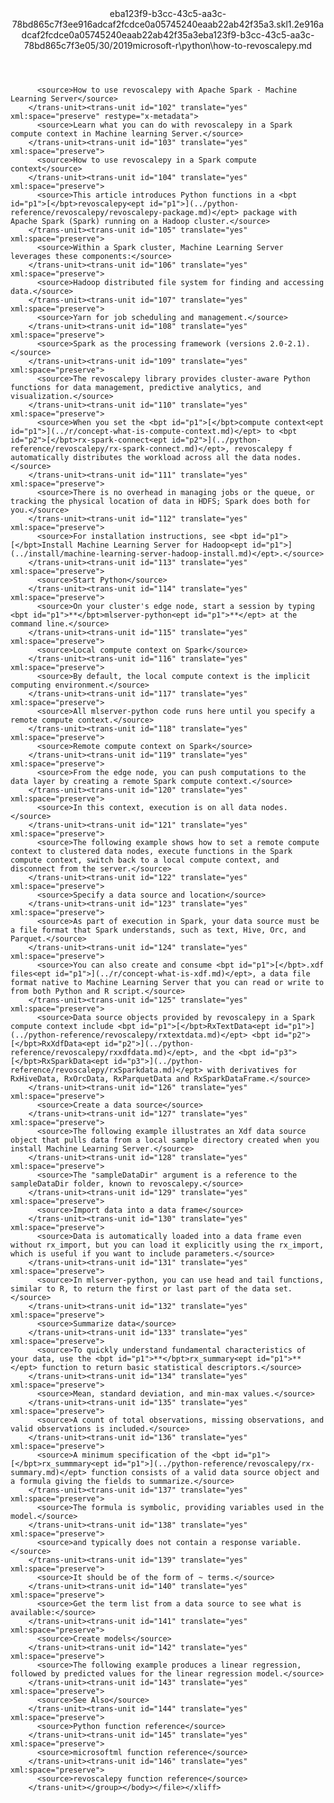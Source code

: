 <?xml version="1.0"?><xliff version="1.2" xmlns="urn:oasis:names:tc:xliff:document:1.2" xmlns:xsi="http://www.w3.org/2001/XMLSchema-instance" xsi:schemaLocation="urn:oasis:names:tc:xliff:document:1.2 xliff-core-1.2-transitional.xsd"><file datatype="xml" original="how-to-revoscalepy.md" source-language="en-US" target-language="en-US"><header><tool tool-id="mdxliff" tool-name="mdxliff" tool-version="1.0-8ab897d" tool-company="Microsoft" /><xliffext:skl_file_name xmlns:xliffext="urn:microsoft:content:schema:xliffextensions">eba123f9-b3cc-43c5-aa3c-78bd865c7f3ee916adcaf2fcdce0a05745240eaab22ab42f35a3.skl</xliffext:skl_file_name><xliffext:version xmlns:xliffext="urn:microsoft:content:schema:xliffextensions">1.2</xliffext:version><xliffext:ms.openlocfilehash xmlns:xliffext="urn:microsoft:content:schema:xliffextensions">e916adcaf2fcdce0a05745240eaab22ab42f35a3</xliffext:ms.openlocfilehash><xliffext:ms.sourcegitcommit xmlns:xliffext="urn:microsoft:content:schema:xliffextensions">eba123f9-b3cc-43c5-aa3c-78bd865c7f3e</xliffext:ms.sourcegitcommit><xliffext:ms.lasthandoff xmlns:xliffext="urn:microsoft:content:schema:xliffextensions">05/30/2019</xliffext:ms.lasthandoff><xliffext:ms.openlocfilepath xmlns:xliffext="urn:microsoft:content:schema:xliffextensions">microsoft-r\python\how-to-revoscalepy.md</xliffext:ms.openlocfilepath></header><body><group id="content" extype="content"><trans-unit id="101" translate="yes" xml:space="preserve" restype="x-metadata">
          <source>How to use revoscalepy with Apache Spark - Machine Learning Server</source>
        </trans-unit><trans-unit id="102" translate="yes" xml:space="preserve" restype="x-metadata">
          <source>Learn what you can do with revoscalepy in a Spark compute context in Machine learning Server.</source>
        </trans-unit><trans-unit id="103" translate="yes" xml:space="preserve">
          <source>How to use revoscalepy in a Spark compute context</source>
        </trans-unit><trans-unit id="104" translate="yes" xml:space="preserve">
          <source>This article introduces Python functions in a <bpt id="p1">[</bpt>revoscalepy<ept id="p1">](../python-reference/revoscalepy/revoscalepy-package.md)</ept> package with Apache Spark (Spark) running on a Hadoop cluster.</source>
        </trans-unit><trans-unit id="105" translate="yes" xml:space="preserve">
          <source>Within a Spark cluster, Machine Learning Server leverages these components:</source>
        </trans-unit><trans-unit id="106" translate="yes" xml:space="preserve">
          <source>Hadoop distributed file system for finding and accessing data.</source>
        </trans-unit><trans-unit id="107" translate="yes" xml:space="preserve">
          <source>Yarn for job scheduling and management.</source>
        </trans-unit><trans-unit id="108" translate="yes" xml:space="preserve">
          <source>Spark as the processing framework (versions 2.0-2.1).</source>
        </trans-unit><trans-unit id="109" translate="yes" xml:space="preserve">
          <source>The revoscalepy library provides cluster-aware Python functions for data management, predictive analytics, and visualization.</source>
        </trans-unit><trans-unit id="110" translate="yes" xml:space="preserve">
          <source>When you set the <bpt id="p1">[</bpt>compute context<ept id="p1">](../r/concept-what-is-compute-context.md)</ept> to <bpt id="p2">[</bpt>rx-spark-connect<ept id="p2">](../python-reference/revoscalepy/rx-spark-connect.md)</ept>, revoscalepy f automatically distributes the workload across all the data nodes.</source>
        </trans-unit><trans-unit id="111" translate="yes" xml:space="preserve">
          <source>There is no overhead in managing jobs or the queue, or tracking the physical location of data in HDFS; Spark does both for you.</source>
        </trans-unit><trans-unit id="112" translate="yes" xml:space="preserve">
          <source>For installation instructions, see <bpt id="p1">[</bpt>Install Machine Learning Server for Hadoop<ept id="p1">](../install/machine-learning-server-hadoop-install.md)</ept>.</source>
        </trans-unit><trans-unit id="113" translate="yes" xml:space="preserve">
          <source>Start Python</source>
        </trans-unit><trans-unit id="114" translate="yes" xml:space="preserve">
          <source>On your cluster's edge node, start a session by typing <bpt id="p1">**</bpt>mlserver-python<ept id="p1">**</ept> at the command line.</source>
        </trans-unit><trans-unit id="115" translate="yes" xml:space="preserve">
          <source>Local compute context on Spark</source>
        </trans-unit><trans-unit id="116" translate="yes" xml:space="preserve">
          <source>By default, the local compute context is the implicit computing environment.</source>
        </trans-unit><trans-unit id="117" translate="yes" xml:space="preserve">
          <source>All mlserver-python code runs here until you specify a remote compute context.</source>
        </trans-unit><trans-unit id="118" translate="yes" xml:space="preserve">
          <source>Remote compute context on Spark</source>
        </trans-unit><trans-unit id="119" translate="yes" xml:space="preserve">
          <source>From the edge node, you can push computations to the data layer by creating a remote Spark compute context.</source>
        </trans-unit><trans-unit id="120" translate="yes" xml:space="preserve">
          <source>In this context, execution is on all data nodes.</source>
        </trans-unit><trans-unit id="121" translate="yes" xml:space="preserve">
          <source>The following example shows how to set a remote compute context to clustered data nodes, execute functions in the Spark compute context, switch back to a local compute context, and disconnect from the server.</source>
        </trans-unit><trans-unit id="122" translate="yes" xml:space="preserve">
          <source>Specify a data source and location</source>
        </trans-unit><trans-unit id="123" translate="yes" xml:space="preserve">
          <source>As part of execution in Spark, your data source must be a file format that Spark understands, such as text, Hive, Orc, and Parquet.</source>
        </trans-unit><trans-unit id="124" translate="yes" xml:space="preserve">
          <source>You can also create and consume <bpt id="p1">[</bpt>.xdf files<ept id="p1">](../r/concept-what-is-xdf.md)</ept>, a data file format native to Machine Learning Server that you can read or write to from both Python and R script.</source>
        </trans-unit><trans-unit id="125" translate="yes" xml:space="preserve">
          <source>Data source objects provided by revoscalepy in a Spark compute context include <bpt id="p1">[</bpt>RxTextData<ept id="p1">](../python-reference/revoscalepy/rxtextdata.md)</ept> <bpt id="p2">[</bpt>RxXdfData<ept id="p2">](../python-reference/revoscalepy/rxxdfdata.md)</ept>, and the <bpt id="p3">[</bpt>RxSparkData<ept id="p3">](../python-reference/revoscalepy/rxSparkdata.md)</ept> with derivatives for RxHiveData, RxOrcData, RxParquetData and RxSparkDataFrame.</source>
        </trans-unit><trans-unit id="126" translate="yes" xml:space="preserve">
          <source>Create a data source</source>
        </trans-unit><trans-unit id="127" translate="yes" xml:space="preserve">
          <source>The following example illustrates an Xdf data source object that pulls data from a local sample directory created when you install Machine Learning Server.</source>
        </trans-unit><trans-unit id="128" translate="yes" xml:space="preserve">
          <source>The "sampleDataDir" argument is a reference to the sampleDataDir folder, known to revoscalepy.</source>
        </trans-unit><trans-unit id="129" translate="yes" xml:space="preserve">
          <source>Import data into a data frame</source>
        </trans-unit><trans-unit id="130" translate="yes" xml:space="preserve">
          <source>Data is automatically loaded into a data frame even without rx_import, but you can load it explicitly using the rx_import, which is useful if you want to include parameters.</source>
        </trans-unit><trans-unit id="131" translate="yes" xml:space="preserve">
          <source>In mlserver-python, you can use head and tail functions, similar to R, to return the first or last part of the data set.</source>
        </trans-unit><trans-unit id="132" translate="yes" xml:space="preserve">
          <source>Summarize data</source>
        </trans-unit><trans-unit id="133" translate="yes" xml:space="preserve">
          <source>To quickly understand fundamental characteristics of your data, use the <bpt id="p1">**</bpt>rx_summary<ept id="p1">**</ept> function to return basic statistical descriptors.</source>
        </trans-unit><trans-unit id="134" translate="yes" xml:space="preserve">
          <source>Mean, standard deviation, and min-max values.</source>
        </trans-unit><trans-unit id="135" translate="yes" xml:space="preserve">
          <source>A count of total observations, missing observations, and valid observations is included.</source>
        </trans-unit><trans-unit id="136" translate="yes" xml:space="preserve">
          <source>A minimum specification of the <bpt id="p1">[</bpt>rx_summmary<ept id="p1">](../python-reference/revoscalepy/rx-summary.md)</ept> function consists of a valid data source object and a formula giving the fields to summarize.</source>
        </trans-unit><trans-unit id="137" translate="yes" xml:space="preserve">
          <source>The formula is symbolic, providing variables used in the model.</source>
        </trans-unit><trans-unit id="138" translate="yes" xml:space="preserve">
          <source>and typically does not contain a response variable.</source>
        </trans-unit><trans-unit id="139" translate="yes" xml:space="preserve">
          <source>It should be of the form of ~ terms.</source>
        </trans-unit><trans-unit id="140" translate="yes" xml:space="preserve">
          <source>Get the term list from a data source to see what is available:</source>
        </trans-unit><trans-unit id="141" translate="yes" xml:space="preserve">
          <source>Create models</source>
        </trans-unit><trans-unit id="142" translate="yes" xml:space="preserve">
          <source>The following example produces a linear regression, followed by predicted values for the linear regression model.</source>
        </trans-unit><trans-unit id="143" translate="yes" xml:space="preserve">
          <source>See Also</source>
        </trans-unit><trans-unit id="144" translate="yes" xml:space="preserve">
          <source>Python function reference</source>
        </trans-unit><trans-unit id="145" translate="yes" xml:space="preserve">
          <source>microsoftml function reference</source>
        </trans-unit><trans-unit id="146" translate="yes" xml:space="preserve">
          <source>revoscalepy function reference</source>
        </trans-unit></group></body></file></xliff>
